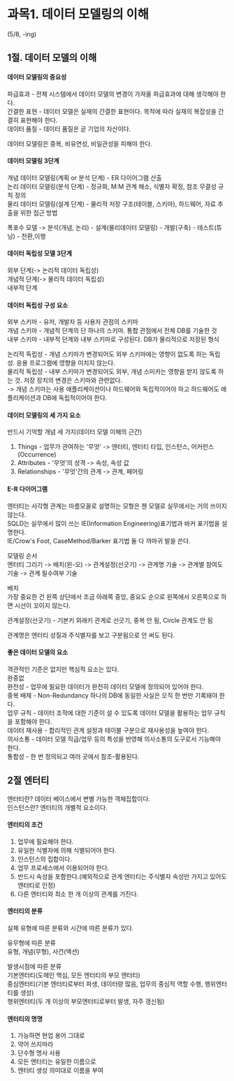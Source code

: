 <h1> 과목1. 데이터 모델링의 이해</h1> (5/8, -ing)

## 1절. 데이터 모델의 이해

#### 데이터 모델링의 중요성
파급효과 - 전체 시스템에서 데이터 모델의 변경이 가져올 파급효과에 대해 생각해야 한다.  
간결한 표현 - 데이터 모델은 실재의 간결한 표현이다. 목적에 따라 실재의 복잡성을 간결히 표현해야 한다.  
데이터 품질 - 데이터 품질은 곧 기업의 자산이다.  

데이터 모델링은 중복, 비유연성, 비일관성을 피해야 한다.  

#### 데이터 모델링 3단계
개념 데이터 모델링(계획 or 분석 단계) - ER 다이어그램 산출  
논리 데이터 모델링(분석 단계) - 정규화, M:M 관계 해소, 식별자 확정, 참조 무결성 규칙 정의  
물리 데이터 모델링(설계 단계) - 물리적 저장 구조(테이블, 스키마), 하드웨어, 자료 추출을 위한 접근 방법   

폭포수 모델 -> 분석(개념, 논리) - 설계(물리데이터 모델링) - 개발(구축) - 테스트(튜닝) - 전환,이행

#### 데이터 독립성 모델 3단계
외부 단계(-> 논리적 데이터 독립성)  
개념적 단계(-> 물리적 데이터 독립성)  
내부적 단계  
  
#### 데이터 독립성 구성 요소
외부 스키마 - 유저, 개발자 등 사용자 관점의 스키마  
개념 스키마 - 개념적 단계의 단 하나의 스키마. 통합 관점에서 전체 DB를 기술한 것  
내부 스키마 - 내부적 단계와 내부 스키마로 구성된다. DB가 물리적으로 저장된 형식

논리적 독립성 - 개념 스키마가 변경되어도 외부 스키마에는 영향이 없도록 하는 독립성. 응용 프로그램에 영향을 미치지 않는다.  
물리적 독립성 - 내부 스키마가 변경되어도 외부, 개념 스미카는 영향을 받지 않도록 하는 것. 저장 장치의 변경은 스키마와 관련없다.  
-> 개념 스키마는 사용 애플리케이션이나 하드웨어와 독립적이어야 하고 하드웨어도 애플리케이션과 DB에 독립적이어야 한다.  

#### 데이터 모델링의 세 가지 요소
반드시 기억할 개념 세 가지(데이터 모델 이해의 근간)
1. Things - 업무가 관여하는 '무엇' -> 엔터티, 엔터티 타입, 인스턴스, 어커런스(Occurrence)  
2. Attributes - '무엇'의 성격  -> 속성, 속성 값  
3. Relationships - '무엇'간의 관계 -> 관계, 페어링  

#### E-R 다이어그램
엔터티는 사각형 관계는 마름모꼴로 설명하는 모형은 첸 모델로 실무에서는 거의 쓰이지 않는다.  
SQLD는 실무에서 많이 쓰는 IE(Information Engineering)표기법과 바커 표기법을 설명한다.  
IE/Crow's Foot, CaseMethod/Barker 표기법 둘 다 까마귀 발을 쓴다.  
  
모델링 순서  
엔터티 그리기 -> 배치(왼-오) -> 관계설정(선긋기) -> 관계명 기술 -> 관계별 참여도 기술 -> 관계 필수여부 기술  
  
배치  
가장 중요한 건 왼쪽 상단에서 조금 아래쪽 중앙, 중요도 순으로 왼쪽에서 오른쪽으로 하면 시선이 꼬이지 않는다.  
  
관계설정(선긋기) - 기본키 외래키 관계로 선긋기, 중복 안 됨, Circle 관계도 안 됨    
  
관계명은 엔터티 성질과 주식별자를 보고 구분됨으로 안 써도 된다.  

#### 좋은 데이터 모델의 요소
객관적인 기준은 없지만 핵심적 요소는 있다.  
완중없  
완전성 - 업무에 필요한 데이터가 완전히 데이터 모델에 정의되어 있어야 한다.  
중복 배제 - Non-Redundancy 하나의 DB에 동일한 사실은 오직 한 번만 기록돼야 한다.  
업무 규칙 - 데이터 조작에 대한 기준이 설 수 있도록 데이터 모델을 활용하는 업무 규칙을 포함해야 한다.  
데이터 재사용 - 합리적인 관계 설정과 테이블 구분으로 재사용성을 높여야 한다.  
의사소통 - 데이터 모델 직급/업무 등의 특성을 반영해 의사소통의 도구로서 기능해야 한다.  
통합성 - 한 번 정의되고 여러 곳에서 참조-활용된다.  

## 2절 엔터티
엔터티란? 데이터 베이스에서 변별 가능한 객체집합이다.  
인스턴스란? 엔터티의 개별적 요소이다.  

#### 엔터티의 조건
1. 업무에 필요해야 한다.  
2. 유일한 식별자에 의해 식별되어야 한다.  
3. 인스턴스의 집합이다.  
4. 업무 프로세스에서 이용되어야 한다.  
5. 반드시 속성을 포함한다.(예외적으로 관계 엔터티는 주식별자 속성만 가지고 있어도 엔터티로 인정)  
6. 다른 엔터티와 최소 한 개 이상의 관계를 가진다.  
  
#### 엔터티의 분류
실체 유형에 따른 분류와 시간에 따른 분류가 있다.  
  
유무형에 따른 분류  
유형, 개념(무형), 사건(액션)  
  
발생시점에 따른 분류  
기본엔터티(도메인 핵심, 모든 엔터티의 부모 엔터티)  
중심엔터티(기본 엔터티로부터 파생, 데이터량 많음, 업무의 중심적 역할 수행, 행위엔터티를 생성)  
행위엔터티(두 개 이상의 부모엔터티로부터 발생, 자주 갱신됨)
   
#### 엔터티의 명명 
1. 가능하면 현업 용어 그대로
2. 약어 쓰지마라
3. 단수형 명사 사용
4. 모든 엔터티는 유일한 이름으로  
5. 엔터티 생성 의미대로 이름을 부여  
